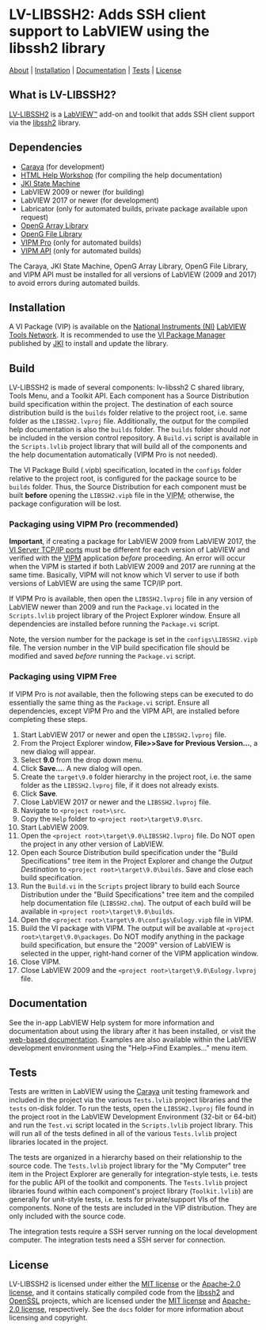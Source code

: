 # LV-LIBSSH2: Adds SSH client support to LabVIEW using the libssh2 library

[About](#what-is-eulogy) | [Installation](#installation) | [Documentation](#documentation) | [Tests](#tests) | [License](#license)

## What is LV-LIBSSH2?

[LV-LIBSSH2]() is a [LabVIEW&trade;](http://www.ni.com/labview) add-on and toolkit that adds SSH client support via the [libssh2](http://libssh2.org) library. 

## Dependencies

- [Caraya](http://sine.ni.com/nips/cds/view/p/lang/en/nid/215909) (for development)
- [HTML Help Workshop](https://docs.microsoft.com/en-us/previous-versions/windows/desktop/htmlhelp/microsoft-html-help-downloads) (for compiling the help documentation)
- [JKI State Machine](http://sine.ni.com/nips/cds/view/p/lang/en/nid/209025)
- LabVIEW 2009 or newer (for building)
- LabVIEW 2017 or newer (for development)
- Labricator (only for automated builds, private package available upon request)
- [OpenG Array Library](http://sine.ni.com/nips/cds/view/p/lang/en/nid/209027)
- [OpenG File Library](http://sine.ni.com/nips/cds/view/p/lang/en/nid/209027)
- [VIPM Pro](https://vipm.jki.net/get) (only for automated builds)
- [VIPM API](https://support.jki.net/hc/en-us/articles/214136183-VIPM-API) (only for automated builds)

The Caraya, JKI State Machine, OpenG Array Library, OpenG File Library, and VIPM API must be installed for all versions of LabVIEW (2009 and 2017) to avoid errors during automated builds.

## Installation

A VI Package (VIP) is available on the [National Instruments (NI)](http://www.ni.com) [LabVIEW Tools Network](http://www.ni.com/labview-tools-network/). It is recommended to use the [VI Package Manager](https://vipm.jki.net/) published by [JKI](http://jki.net/) to install and update the library.

## Build

LV-LIBSSH2 is made of several components: lv-libssh2 C shared library, Tools Menu, and a Toolkit API. Each component has a Source Distribution build specification within the project. The destination of each source distribution build is the `builds` folder relative to the project root, i.e. same folder as the `LIBSSH2.lvproj` file. Additionally, the output for the compiled help documentation is also the `builds` folder. The `builds` folder should _not_ be included in the version control repository. A `Build.vi` script is available in the `Scripts.lvlib` project library that will build all of the components and the help documentation automatically (VIPM Pro is not needed).

The VI Package Build (.vipb) specification, located in the `configs` folder relative to the project root, is configured for the package source to be `builds` folder. Thus, the Source Distribution for each component must be built **before** opening the `LIBSSH2.vipb` file in the <abbr title="VI Package Manager">VIPM</abbr>; otherwise, the package configuration will be lost.

### Packaging using VIPM Pro (recommended)

__Important__, if creating a package for LabVIEW 2009 from LabVIEW 2017, the [VI Server TCP/IP ports](http://zone.ni.com/reference/en-XX/help/371361P-01/lvhowto/configuring_the_vi_server/) must be different for each version of LabVIEW and verified with the [VIPM](https://knowledge.ni.com/KnowledgeArticleDetails?id=kA00Z000000P9YmSAK) application _before_ proceeding. An error will occur when the VIPM is started if both LabVIEW 2009 and 2017 are running at the same time. Basically, VIPM will not know which VI server to use if both versions of LabVIEW are using the same TCP/IP port.

If VIPM Pro is available, then open the `LIBSSH2.lvproj` file in any version of LabVIEW newer than 2009 and run the `Package.vi` located in the `Scripts.lvlib` project library of the Project Explorer window. Ensure all dependencies are installed before running the `Package.vi` script.

Note, the version number for the package is set in the `configs\LIBSSH2.vipb` file. The version number in the VIP build specification file should be modified and saved _before_ running the `Package.vi` script.

### Packaging using VIPM Free

If VIPM Pro is _not_ available, then the following steps can be executed to do essentially the same thing as the `Package.vi` script. Ensure all dependencies, except VIPM Pro and the VIPM API, are installed before completing these steps.

1. Start LabVIEW 2017 or newer and open the `LIBSSH2.lvproj` file.
2. From the Project Explorer window, **File>>Save for Previous Version...**, a new dialog will appear.
3. Select **9.0** from the drop down menu.
4. Click **Save...**. A new dialog will open.
5. Create the `target\9.0` folder hierarchy in the project root, i.e. the same folder as the `LIBSSH2.lvproj` file, if it does not already exists.
6. Click **Save**.
7. Close LabVIEW 2017 or newer and the `LIBSSH2.lvproj` file.
8. Navigate to `<project root>\src`.
9. Copy the `Help` folder to `<project root>\target\9.0\src`.
10. Start LabVIEW 2009.
11. Open the `<project root>\target\9.0\LIBSSH2.lvproj` file. Do NOT open the project in any other version of LabVIEW.
12. Open each Source Distribution build specification under the "Build Specifications" tree item in the Project Explorer and change the _Output Destination_ to `<project root>\target\9.0\builds`. Save and close each build specification.
13. Run the `Build.vi` in the `Scripts` project library to build each Source Distribution under the "Build Specifications" tree item and the compiled help documentation file (`LIBSSH2.chm`). The output of each build will be available in `<project root>\target\9.0\builds`.
14. Open the `<project root>\target\9.0\configs\Eulogy.vipb` file in VIPM.
15. Build the VI package with VIPM. The output will be available at `<project root>\target\9.0\packages`. Do NOT modify anything in the package build specification, but ensure the "2009" version of LabVIEW is selected in the upper, right-hand corner of the VIPM application window.
16. Close VIPM.
17. Close LabVIEW 2009 and the `<project root>\target\9.0\Eulogy.lvproj` file.

## Documentation

See the in-app LabVIEW Help system for more information and documentation about using the library after it has been installed, or visit the [web-based documentation](https://help.fieldrndservices.com/lv-libssh2). Examples are also available within the LabVIEW development environment using the "Help->Find Examples..." menu item.

## Tests

Tests are written in LabVIEW using the [Caraya](https://github.com/JKISoftware/Caraya) unit testing framework and included in the project via the various `Tests.lvlib` project libraries and the `tests` on-disk folder. To run the tests, open the `LIBSSH2.lvproj` file found in the project root in the LabVIEW Development Environment (32-bit or 64-bit) and run the `Test.vi` script located in the `Scripts.lvlib` project library. This will run all of the tests defined in all of the various `Tests.lvlib` project libraries located in the project. 

The tests are organized in a hierarchy based on their relationship to the source code. The `Tests.lvlib` project library for the "My Computer" tree item in the Project Explorer are generally for integration-style tests, i.e. tests for the public API of the toolkit and components. The `Tests.lvlib` project libraries found within each component's project library (`Toolkit.lvlib`) are generally for unit-style tests, i.e. tests for private/support VIs of the components. None of the tests are included in the VIP distribution. They are only included with the source code.

The integration tests require a SSH server running on the local development computer. The integration tests need a SSH server for connection.

## License

LV-LIBSSH2 is licensed under either the [MIT license](https://opensource.org/licenses/MIT) or the [Apache-2.0 license](http://www.apache.org/licenses/LICENSE-2.0), and it contains statically compiled code from the [libssh2](https://github.com/libssh2/libssh2) and [OpenSSL](https://github.com/openssl/openssl) projects, which are licensed under the [MIT license](https://github.com/libssh2/libssh2/blob/master/COPYING) and [Apache-2.0 license](https://github.com/openssl/openssl/blob/master/LICENSE), respectively. See the `docs` folder for more information about licensing and copyright. 

